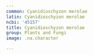 ```yaml
---
common: Cyanidioschyzon merolae
latin: Cyanidioschyzon merolae
ncbi: '45157'
title: Cyanidioschyzon merolae
group: Plants and Fungi
image: .na.character

---
```

